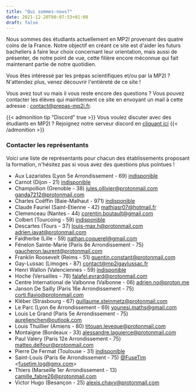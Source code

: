 ```yaml
---
title: "Qui sommes-nous?"
date: 2021-12-20T00:07:53+01:00
draft: false
---
```


Nous sommes des étudiants actuellement en MP2I provenant des quatre coins de la France. Notre objectif en créant ce site est d'aider les futurs bacheliers à faire leur choix concernant leur orientation, mais aussi de présenter, de notre point de vue, cette filière encore méconnue qui fait maintenant partie de notre quotidien.

Vous êtes intéressé par les prépas scientifiques et/ou par la MP2I ? N'attendez plus, venez découvrir l'entièreté de ce site !

Vous avez tout vu mais il vous reste encore des questions ?
Vous pouvez contacter les élèves qui maintiennent ce site en envoyant un mail à cette adresse : [contact@prepas-mp2i.fr](mailto:contact@prepas-mp2i.fr).

{{< admonition tip "Discord" true >}}
Vous voulez discuter avec des étudiants en MP2I ?
Rejoignez notre serveur discord en [cliquant ici](https://discord.gg/9p49Z5ZNtH)
{{< /admonition >}}

### Contacter les représentants

Voici une liste de représentants pour chacun des établissements proposant la formation, n'hésitez pas si vous avez des questions plus pointues !

- Aux Lazaristes (Lyon 5e Arrondissement - 69) [indisponible](mailto:)
- Carnot (Dijon - 21) [indisponible](mailto:)
- Champollion (Grenoble - 38) [jules.ollivier@protonmail.com](mailto:jules.ollivier@protonmail.com) [ganda7212@protonmail.com](mailto:ganda7212@protonmail.com)
- Charles Coëffin (Baie-Malhaut - 971) [indisponible](mailto:)
- Claude Fauriel (Saint-Etienne - 42) [mathiasr07@hotmail.fr](mailto:mathiasr07@hotmail.fr)
- Clemenceau (Nantes - 44) [corentin.boutault@gmail.com](mailto:corentin.boutault@gmail.com)
- Colbert (Tourcoing - 59) [indisponible](mailto:)
- Descartes (Tours - 37) [louis-max.h@protonmail.com](mailto:louis-max.h@protonmail.com) [adrien.jayat@protonmail.com](mailto:adrien.jayat@protonmail.com)
- Faidherbe (Lille - 59) [nathan.coquerel@gmail.com](mailto:nathan.coquerel@gmail.com)
- Fénelon Sainte-Marie (Paris 8e Arrondissement - 75) [gaucheron.laurent@protonmail.com](mailto:gaucheron.laurent@protonmail.com)
- Franklin Roosevelt (Reims - 51) [quentin.constant@protonmail.com](mailto:quentin.constant@protonmail.com)
- Gay-Lussac (Limoges - 87) [contact@mp2igaylussac.fr](mailto:contact@mp2igaylussac.fr)
- Henri Wallon (Valenciennes - 59) [indisponible](mailto:)
- Hoche (Versailles - 78) [falafel.evrard@protonmail.com](mailto:falafel.evrard@protonmail.com)
- Centre International de Valbonne (Valbonne - 06) [adrien.no@proton.me](mailto:adrien.no@proton.me)
- Janson De Sailly (Paris 16e Arrondissement - 75) [corti.flavio@protonmail.com](mailto:corti.flavio@protonmail.com)
- Kléber (Strasbourg - 67) [guillaume.steinmetz@protonmail.com](mailto:guillaume.steinmetz@protonmail.com)
- Le Parc (Lyon 6e Arrondissement - 69) [younesi.maths@gmail.com](mailto:younesi.maths@gmail.com)
- Louis Le Grand (Paris 5e Arrondissement - 75) [aurelienchen@outlook.com](mailto:aurelienchen@outlook.com)
- Louis Thuillier (Amiens - 80) [titouan.leveque@protonmail.com](mailto:titouan.leveque@protonmail.com)
- Montaigne (Bordeaux - 33) [alessandre.laguierce@protonmail.com](mailto:alessandre.laguierce@protonmail.com)
- Paul Valery (Paris 12e Arrondissement - 75) [matteo.delfour@protonmail.com](mailto:matteo.delfour@protonmail.com)
- Pierre De Fermat (Toulouse - 31) [indisponible](mailto:)
- Saint-Louis (Paris 6e Arrondissement - 75) [@FuseTim](https://github.com/fusetim) <[fusetim.log@gmx.com](mailto:fusetim.log@gmx.com)>
- Thiers (Marseille 1er Arrondissement - 13) [camille_fabre26@protonmail.com](mailto:camille_fabre26@protonmail.com)
- Victor Hugo (Besançon - 25) [alexis.chavy@protonmail.com](mailto:alexis.chavy@protonmail.com)
